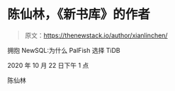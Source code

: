 # 陈仙林，《新书库》的作者

> 原文：<https://thenewstack.io/author/xianlinchen/>

拥抱 NewSQL:为什么 PalFish 选择 TiDB

2020 年 10 月 22 日下午 1 点

陈仙林